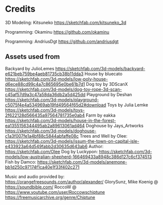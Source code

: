 # Credits

3D Modeling:
Kitsuneko
https://sketchfab.com/kitsuneko_3d

Programming:
Okaminu
https://github.com/okaminu

Programming:
AndriusDgt
https://github.com/andriusdgt

## Assets used from
Backyard by JulioLemes https://sketchfab.com/3d-models/backyard-e621beb759be4aeb81735cb38b11dda3
House by bluecato https://sketchfab.com/3d-models/low-poly-house-d6ece88cd99c4a7c865695e0be61b7d1
Dog toy by 3DScanX https://sketchfab.com/3d-models/dog-toy-rope-3d-scan-c45af57d9a3c47a58da36db2a5d425dd
Playground by Deshan https://sketchfab.com/3d-models/playground-c5075f4e4a534969ab19fd49564f65d2#download
Toys by Julia Lemke https://sketchfab.com/3d-models/toys-2f622128d566435a97564781735e0ab4
Farm by eakka https://sketchfab.com/3d-models/house-in-the-forest-ea1355156344495ab2a89613061ad464
Doghouse by Jays_Artworks https://sketchfab.com/3d-models/doghouse-c1a3f007fe1a4bf88c5844abfaffe08c
Trees and Well by Olee: https://sketchfab.com/3d-models/issum-the-town-on-capital-isle-e433923a64d549fabb2d30635d643ab6 Author: https://sketchfab.com/Olee
Dog by Luckypon: https://sketchfab.com/3d-models/low-australian-shepherd-166469433a8948c386d127c6cf374513
Fish by Damco: https://sketchfab.com/3d-models/anemone-bb1d250c97174f1ca40e1f33f402c271

Music and audio provided by:
https://orangefreesounds.com/author/alexander/
GlorySunz, Mike Koenig @ https://soundbible.com/
RoccoW @ https://www.youtube.com/user/Roccowschiptune https://freemusicarchive.org/genre/Chiptune